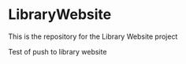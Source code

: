 # LibraryWebsite
This is the repository for the Library Website project

Test of push to library website